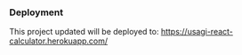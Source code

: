 ### Deployment

This project updated will be deployed to: https://usagi-react-calculator.herokuapp.com/
